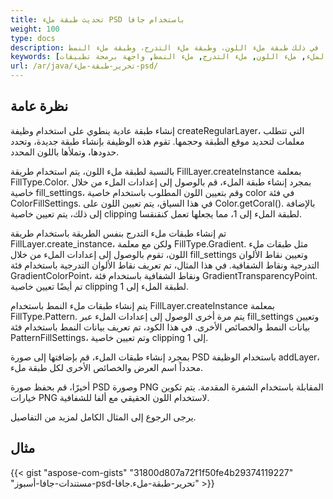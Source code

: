 ```yaml
---
title: تحديث طبقة ملء PSD باستخدام جافا
weight: 100
type: docs
description: أمثلة عن استخدام جميع أنواع الطبقات التعديلية بما في ذلك طبقة ملء اللون، وطبقة ملء التدرج، وطبقة ملء النمط
keywords: [طبقة الملء, ملء اللون, ملء التدرج, ملء النمط, واجهة برمجة تطبيقات PSD, جافا, مثال على الشفرة]
url: /ar/java/تحرير-طبقة-ملء-psd/
---
```


## **نظرة عامة**

إنشاء طبقة عادية ينطوي على استخدام وظيفة createRegularLayer، التي تتطلب معلمات لتحديد موقع الطبقة وحجمها. تقوم هذه الوظيفة بإنشاء طبقة جديدة، وتحدد حدودها، وتملأها باللون المحدد.

بالنسبة لطبقة ملء اللون، يتم استخدام طريقة FillLayer.createInstance بمعلمة FillType.Color. بمجرد إنشاء طبقة الملء، قم بالوصول إلى إعدادات الملء من خلال خاصية fill_settings، وقم بتعيين اللون المطلوب باستخدام خاصية color في فئة ColorFillSettings. في هذا السياق، يتم تعيين اللون على Color.getCoral(). بالإضافة إلى ذلك، يتم تعيين خاصية clipping لطبقة الملء إلى 1، مما يجعلها تعمل كنقنقسا.

تم إنشاء طبقات ملء التدرج بنفس الطريقة باستخدام طريقة FillLayer.create_instance، ولكن مع معلمة FillType.Gradient. مثل طبقات ملء اللون، تقوم بالوصول إلى إعدادات الملء من خلال fill_settings وتعيين نقاط الألوان التدرجية ونقاط الشفافية. في هذا المثال، تم تعريف نقاط الألوان التدرجية باستخدام فئة GradientColorPoint، ونقاط الشفافية باستخدام فئة GradientTransparencyPoint. تم أيضًا تعيين خاصية clipping لطبقة الملء إلى 1.

يتم إنشاء طبقات ملء النمط باستخدام FillLayer.createInstance بمعلمة FillType.Pattern. يتم مرة أخرى الوصول إلى إعدادات الملء عبر fill_settings وتعيين بيانات النمط والخصائص الأخرى. في هذا الكود، تم تعريف بيانات النمط باستخدام فئة PatternFillSettings، وتم تعيين خاصية clipping إلى 1.

بمجرد إنشاء طبقات الملء، قم بإضافتها إلى صورة PSD باستخدام الوظيفة addLayer، محدداً اسم العرض والخصائص الأخرى لكل طبقة ملء.

أخيرًا، قم بحفظ صورة PSD وصورة PNG المقابلة باستخدام الشفرة المقدمة. يتم تكوين خيارات PNG لاستخدام اللون الحقيقي مع ألفا للشفافية.

يرجى الرجوع إلى المثال الكامل لمزيد من التفاصيل.

## **مثال**
{{< gist "aspose-com-gists" "31800d807a72f1f50fe4b29374119227" "مستندات-جافا-أسبوز-psd-تحرير-طبقة-ملء.جافا" >}}